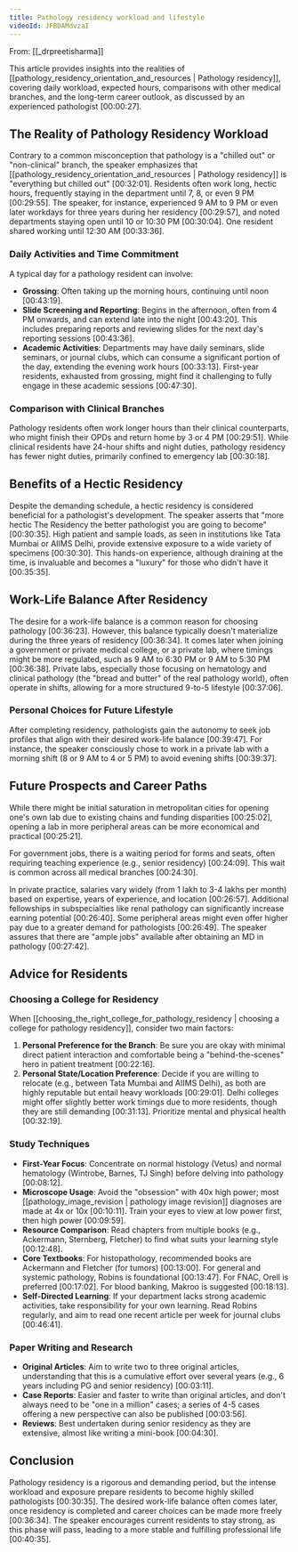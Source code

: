 ```yaml
---
title: Pathology residency workload and lifestyle
videoId: JFBDAMdvzaI
---
```


From: [[_drpreetisharma]] <br/> 

This article provides insights into the realities of [[pathology_residency_orientation_and_resources | Pathology residency]], covering daily workload, expected hours, comparisons with other medical branches, and the long-term career outlook, as discussed by an experienced pathologist <a class="yt-timestamp" data-t="00:00:27">[00:00:27]</a>.

## The Reality of Pathology Residency Workload
Contrary to a common misconception that pathology is a "chilled out" or "non-clinical" branch, the speaker emphasizes that [[pathology_residency_orientation_and_resources | Pathology residency]] is "everything but chilled out" <a class="yt-timestamp" data-t="00:32:01">[00:32:01]</a>. Residents often work long, hectic hours, frequently staying in the department until 7, 8, or even 9 PM <a class="yt-timestamp" data-t="00:29:55">[00:29:55]</a>. The speaker, for instance, experienced 9 AM to 9 PM or even later workdays for three years during her residency <a class="yt-timestamp" data-t="00:29:57">[00:29:57]</a>, and noted departments staying open until 10 or 10:30 PM <a class="yt-timestamp" data-t="00:30:04">[00:30:04]</a>. One resident shared working until 12:30 AM <a class="yt-timestamp" data-t="00:33:36">[00:33:36]</a>.

### Daily Activities and Time Commitment
A typical day for a pathology resident can involve:
*   **Grossing**: Often taking up the morning hours, continuing until noon <a class="yt-timestamp" data-t="00:43:19">[00:43:19]</a>.
*   **Slide Screening and Reporting**: Begins in the afternoon, often from 4 PM onwards, and can extend late into the night <a class="yt-timestamp" data-t="00:43:20">[00:43:20]</a>. This includes preparing reports and reviewing slides for the next day's reporting sessions <a class="yt-timestamp" data-t="00:43:36">[00:43:36]</a>.
*   **Academic Activities**: Departments may have daily seminars, slide seminars, or journal clubs, which can consume a significant portion of the day, extending the evening work hours <a class="yt-timestamp" data-t="00:33:13">[00:33:13]</a>. First-year residents, exhausted from grossing, might find it challenging to fully engage in these academic sessions <a class="yt-timestamp" data-t="00:47:30">[00:47:30]</a>.

### Comparison with Clinical Branches
Pathology residents often work longer hours than their clinical counterparts, who might finish their OPDs and return home by 3 or 4 PM <a class="yt-timestamp" data-t="00:29:51">[00:29:51]</a>. While clinical residents have 24-hour shifts and night duties, pathology residency has fewer night duties, primarily confined to emergency lab <a class="yt-timestamp" data-t="00:30:18">[00:30:18]</a>.

## Benefits of a Hectic Residency
Despite the demanding schedule, a hectic residency is considered beneficial for a pathologist's development. The speaker asserts that "more hectic The Residency the better pathologist you are going to become" <a class="yt-timestamp" data-t="00:30:35">[00:30:35]</a>. High patient and sample loads, as seen in institutions like Tata Mumbai or AIIMS Delhi, provide extensive exposure to a wide variety of specimens <a class="yt-timestamp" data-t="00:30:30">[00:30:30]</a>. This hands-on experience, although draining at the time, is invaluable and becomes a "luxury" for those who didn't have it <a class="yt-timestamp" data-t="00:35:35">[00:35:35]</a>.

## Work-Life Balance After Residency
The desire for a work-life balance is a common reason for choosing pathology <a class="yt-timestamp" data-t="00:36:23">[00:36:23]</a>. However, this balance typically doesn't materialize during the three years of residency <a class="yt-timestamp" data-t="00:36:34">[00:36:34]</a>. It comes later when joining a government or private medical college, or a private lab, where timings might be more regulated, such as 9 AM to 6:30 PM or 9 AM to 5:30 PM <a class="yt-timestamp" data-t="00:36:38">[00:36:38]</a>. Private labs, especially those focusing on hematology and clinical pathology (the "bread and butter" of the real pathology world), often operate in shifts, allowing for a more structured 9-to-5 lifestyle <a class="yt-timestamp" data-t="00:37:06">[00:37:06]</a>.

### Personal Choices for Future Lifestyle
After completing residency, pathologists gain the autonomy to seek job profiles that align with their desired work-life balance <a class="yt-timestamp" data-t="00:39:47">[00:39:47]</a>. For instance, the speaker consciously chose to work in a private lab with a morning shift (8 or 9 AM to 4 or 5 PM) to avoid evening shifts <a class="yt-timestamp" data-t="00:39:37">[00:39:37]</a>.

## Future Prospects and Career Paths
While there might be initial saturation in metropolitan cities for opening one's own lab due to existing chains and funding disparities <a class="yt-timestamp" data-t="00:25:02">[00:25:02]</a>, opening a lab in more peripheral areas can be more economical and practical <a class="yt-timestamp" data-t="00:25:21">[00:25:21]</a>.

For government jobs, there is a waiting period for forms and seats, often requiring teaching experience (e.g., senior residency) <a class="yt-timestamp" data-t="00:24:09">[00:24:09]</a>. This wait is common across all medical branches <a class="yt-timestamp" data-t="00:24:30">[00:24:30]</a>.

In private practice, salaries vary widely (from 1 lakh to 3-4 lakhs per month) based on expertise, years of experience, and location <a class="yt-timestamp" data-t="00:26:57">[00:26:57]</a>. Additional fellowships in subspecialties like renal pathology can significantly increase earning potential <a class="yt-timestamp" data-t="00:26:40">[00:26:40]</a>. Some peripheral areas might even offer higher pay due to a greater demand for pathologists <a class="yt-timestamp" data-t="00:26:49">[00:26:49]</a>. The speaker assures that there are "ample jobs" available after obtaining an MD in pathology <a class="yt-timestamp" data-t="00:27:42">[00:27:42]</a>.

## Advice for Residents

### Choosing a College for Residency
When [[choosing_the_right_college_for_pathology_residency | choosing a college for pathology residency]], consider two main factors:
1.  **Personal Preference for the Branch**: Be sure you are okay with minimal direct patient interaction and comfortable being a "behind-the-scenes" hero in patient treatment <a class="yt-timestamp" data-t="00:22:16">[00:22:16]</a>.
2.  **Personal State/Location Preference**: Decide if you are willing to relocate (e.g., between Tata Mumbai and AIIMS Delhi), as both are highly reputable but entail heavy workloads <a class="yt-timestamp" data-t="00:29:01">[00:29:01]</a>. Delhi colleges might offer slightly better work timings due to more residents, though they are still demanding <a class="yt-timestamp" data-t="00:31:13">[00:31:13]</a>. Prioritize mental and physical health <a class="yt-timestamp" data-t="00:32:19">[00:32:19]</a>.

### Study Techniques
*   **First-Year Focus**: Concentrate on normal histology (Vetus) and normal hematology (Wintrobe, Barnes, TJ Singh) before delving into pathology <a class="yt-timestamp" data-t="00:08:12">[00:08:12]</a>.
*   **Microscope Usage**: Avoid the "obsession" with 40x high power; most [[pathology_image_revision | pathology image revision]] diagnoses are made at 4x or 10x <a class="yt-timestamp" data-t="00:10:11">[00:10:11]</a>. Train your eyes to view at low power first, then high power <a class="yt-timestamp" data-t="00:09:59">[00:09:59]</a>.
*   **Resource Comparison**: Read chapters from multiple books (e.g., Ackermann, Sternberg, Fletcher) to find what suits your learning style <a class="yt-timestamp" data-t="00:12:48">[00:12:48]</a>.
*   **Core Textbooks**: For histopathology, recommended books are Ackermann and Fletcher (for tumors) <a class="yt-timestamp" data-t="00:13:00">[00:13:00]</a>. For general and systemic pathology, Robins is foundational <a class="yt-timestamp" data-t="00:13:47">[00:13:47]</a>. For FNAC, Orell is preferred <a class="yt-timestamp" data-t="00:17:02">[00:17:02]</a>. For blood banking, Makroo is suggested <a class="yt-timestamp" data-t="00:18:13">[00:18:13]</a>.
*   **Self-Directed Learning**: If your department lacks strong academic activities, take responsibility for your own learning. Read Robins regularly, and aim to read one recent article per week for journal clubs <a class="yt-timestamp" data-t="00:46:41">[00:46:41]</a>.

### Paper Writing and Research
*   **Original Articles**: Aim to write two to three original articles, understanding that this is a cumulative effort over several years (e.g., 6 years including PG and senior residency) <a class="yt-timestamp" data-t="00:03:11">[00:03:11]</a>.
*   **Case Reports**: Easier and faster to write than original articles, and don't always need to be "one in a million" cases; a series of 4-5 cases offering a new perspective can also be published <a class="yt-timestamp" data-t="00:03:56">[00:03:56]</a>.
*   **Reviews**: Best undertaken during senior residency as they are extensive, almost like writing a mini-book <a class="yt-timestamp" data-t="00:04:30">[00:04:30]</a>.

## Conclusion
Pathology residency is a rigorous and demanding period, but the intense workload and exposure prepare residents to become highly skilled pathologists <a class="yt-timestamp" data-t="00:30:35">[00:30:35]</a>. The desired work-life balance often comes later, once residency is completed and career choices can be made more freely <a class="yt-timestamp" data-t="00:36:34">[00:36:34]</a>. The speaker encourages current residents to stay strong, as this phase will pass, leading to a more stable and fulfilling professional life <a class="yt-timestamp" data-t="00:40:35">[00:40:35]</a>.

